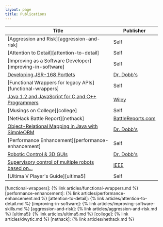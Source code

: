 ```yaml
---
layout: page
title: Publications
---
```


| Title                                                            | Publisher                   |
| ---------------------------------------------------------------- | --------------------------- |
| [Aggression and Risk][aggression-and-risk]                       | Self                        |
| [Attention to Detail][attention-to-detail]                       | Self                        |
| [Improving as a Software Developer][improving-in-software]       | Self                        |
| [Developing JSR-168 Portlets][jsr168]                            | [Dr. Dobb's][pub-drdobbs]   |
| [Functional Wrappers for legacy APIs][functional-wrappers]       | Self                        |
| [Java 1.2 and JavaScript for C and C++ Programmers][javabook]    | [Wiley][pub-wiley]          |
| [Musings on College][college]                                    | Self                        |
| [NetHack Battle Report][nethack]                                 | [BattleReports.com][pub-br] |
| [Object-Relational Mapping in Java with SimpleORM][simpleorm]    | [Dr. Dobb's][pub-drdobbs]   |
| [Performance Enhancement][performance-enhancement]               | Self                        |
| [Robotic Control & 3D GUIs][robotic-control]                     | [Dr. Dobb's][pub-drdobbs]   |
| [Supervisory control of multiple robots based on...][robots-rts] | [IEEE][pub-ieeesmc]         |
| [Ultima V Player's Guide][ultima5]                               | Self                        |

[robotic-control]: http://www.drdobbs.com/tools/robotic-control-3d-guis/184405243
[robots-rts]: https://web.stanford.edu/group/arl/cgi-bin/drupal/sites/default/files/public/publications/JonesS%202001.pdf
[simpleorm]: http://www.drdobbs.com/database/object-relational-mapping-in-java-with-s/184406344
[jsr168]: http://www.drdobbs.com/jvm/developing-jsr-168-portlets/184406282
[javabook]: https://www.amazon.com/Java-JavaScript-Programmers-Michael-Daconta/dp/0471183598
[pub-drdobbs]: http://www.drdobbs.com/
[pub-wiley]: https://www.wiley.com
[pub-ieeesmc]: http://www.ieeesmc.org/conferences/calendar/smc-society-conferences
[pub-br]: http://battlereports.com

[functional-wrappers]: {% link articles/functional-wrappers.md %}
[performance-enhancement]: {% link articles/performance-enhancement.md %}
[attention-to-detail]: {% link articles/attention-to-detail.md %}
[improving-in-software]: {% link articles/improving-software-skills.md %}
[aggression-and-risk]: {% link articles/aggression-and-risk.md %}
[ultima5]: {% link articles/ultima5.md %}
[college]: {% link articles/dwytic.md %}
[nethack]: {% link articles/nethack.md %}
